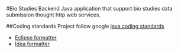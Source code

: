 #Bio Studies Backend
Java application that support bio studies data submission thought http web services.

##Coding standards
Project follow google [java coding standards](https://google.github.io/styleguide/javaguide.html)

- [Eclipse formatter](https://github.com/google/styleguide/blob/gh-pages/eclipse-java-google-style.xml)
- [Idea formatter](https://github.com/google/styleguide/blob/gh-pages/intellij-java-google-style.xml)